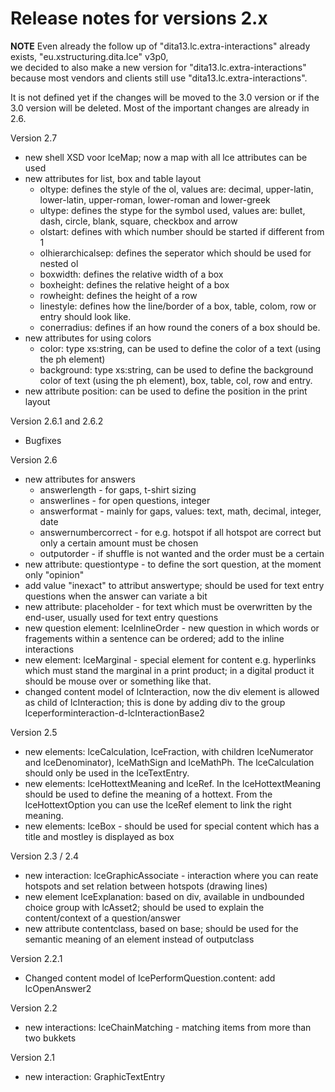 # Release notes for versions 2.x

**NOTE**
Even already the follow up of "dita13.lc.extra-interactions" already exists, "eu.xstructuring.dita.lce" v3p0,  
we decided to also make a new version for "dita13.lc.extra-interactions" because most vendors and clients still use "dita13.lc.extra-interactions".

It is not defined yet if the changes will be moved to the 3.0 version or if the 3.0 version will be deleted. Most of the important changes are already in 2.6.

Version 2.7
- new shell XSD voor lceMap; now a map with all lce attributes can be used
- new attributes for list, box and table layout
  - oltype: defines the style of the ol, values are: decimal, upper-latin, lower-latin, upper-roman, lower-roman and lower-greek
  - ultype: defines the stype for the symbol used, values are: bullet, dash, circle, blank, square, checkbox and arrow
  - olstart: defines with which number should be started if different from 1
  - olhierarchicalsep: defines the seperator which should be used for nested ol
  - boxwidth: defines the relative width of a box
  - boxheight: defines the relative height of a box
  - rowheight: defines the height of a row
  - linestyle: defines how the line/border of a box, table, colom, row or entry should look like.
  - conerradius: defines if an how round the coners of a box should be.
- new attributes for using colors
  - color: type xs:string, can be used to define the color of a text (using the ph element)
  - background: type xs:string, can be used to define the background color of text (using the ph element), box, table, col, row and entry.
- new attribute position: can be used to define the position in the print layout

Version 2.6.1 and 2.6.2
- Bugfixes

Version 2.6
- new attributes for answers
  - answerlength - for gaps, t-shirt sizing
  - answerlines - for open questions, integer
  - answerformat - mainly for gaps, values: text, math, decimal, integer, date
  - answernumbercorrect - for e.g. hotspot if all hotspot are correct but only a certain amount must be chosen
  - outputorder - if shuffle is not wanted and the order must be a certain
- new attribute: questiontype - to define the sort question, at the moment only "opinion"
- add value "inexact" to attribut answertype; should be used for text entry questions when the answer can variate a bit
- new attribute: placeholder - for text which must be overwritten by the end-user, usually used for text entry questions
- new question element: lceInlineOrder - new question in which words or fragements within a sentence can be ordered; add to the inline interactions
- new element: lceMarginal - special element for content e.g. hyperlinks which must stand the marginal in a print product; in a digital product it should be mouse over or something like that. 
- changed content model of lcInteraction, now the div element is allowed as child of lcInteraction; this is done by adding div to the group lceperforminteraction-d-lcInteractionBase2

Version 2.5
- new elements: lceCalculation, lceFraction, with children lceNumerator and lceDenominator), lceMathSign and lceMathPh. The lceCalculation should only be used in the lceTextEntry.
- new elements: lceHottextMeaning and lceRef. In the lceHottextMeaning should be used to define the meaning of a hottext. From the lceHottextOption you can use the lceRef element to link the right meaning.
- new elements: lceBox - should be used for special content which has a title and mostley is displayed as box

Version 2.3 / 2.4
- new interaction: lceGraphicAssociate - interaction where you can reate hotspots and set relation between hotspots (drawing lines)
- new element lceExplanation: based on div, available in undbounded choice group with lcAsset2; should be used to explain the content/context of a question/answer
- new attribute contentclass, based on base; should be used for the semantic meaning of an element instead of outputclass

Version 2.2.1
- Changed content model of lcePerformQuestion.content: add lcOpenAnswer2

Version 2.2
- new interactions: lceChainMatching - matching items from more than two bukkets

Version 2.1
- new interaction: GraphicTextEntry